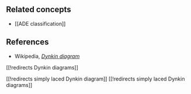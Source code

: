 

## Related concepts

* [[ADE classification]]

## References

* Wikipedia, _[Dynkin diagram](http://en.wikipedia.org/wiki/Dynkin_diagram)_

[[!redirects Dynkin diagrams]]

[[!redirects simply laced Dynkin diagram]]
[[!redirects simply laced Dynkin diagrams]]